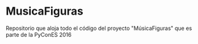 # MusicaFiguras
Repositorio que aloja todo el código del proyecto "MúsicaFiguras" que es parte de la PyConES 2016
